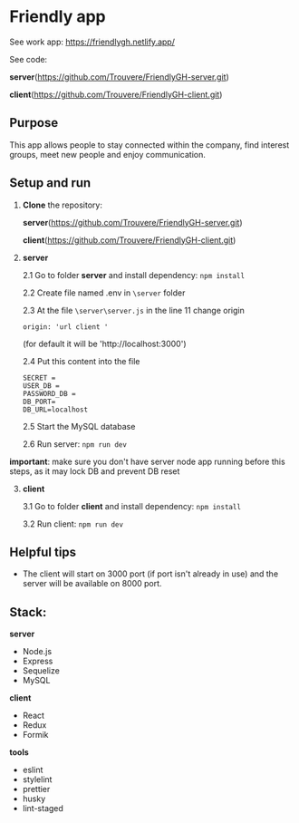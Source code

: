 # Friendly app

See work app: https://friendlygh.netlify.app/

See code:

**server**(https://github.com/Trouvere/FriendlyGH-server.git)

**client**(https://github.com/Trouvere/FriendlyGH-client.git)

## Purpose

This app allows people to stay connected within the company, find interest groups, meet new people and enjoy communication.

## Setup and run

1.  **Clone** the repository:

    **server**(https://github.com/Trouvere/FriendlyGH-server.git)

    **client**(https://github.com/Trouvere/FriendlyGH-client.git)

2.  **server**

    2.1 Go to folder **server** and install dependency: `npm install`

    2.2 Create file named .env in `\server` folder

    2.3 At the file `\server\server.js` in the line 11 change origin

        origin: 'url client '

    (for default it will be 'http://localhost:3000')

    2.4 Put this content into the file

        SECRET =
        USER_DB =
        PASSWORD_DB =
        DB_PORT=
        DB_URL=localhost

    2.5 Start the MySQL database

    2.6 Run server: `npm run dev`

**important**: make sure you don't have server node app running before this steps, as it may lock DB and prevent DB reset

3. **client**

   3.1 Go to folder **client** and install dependency: `npm install`

   3.2 Run client: `npm run dev`

## Helpful tips

- The client will start on 3000 port (if port isn't already in use) and the server will be available on 8000 port.

## Stack:

**server**

- Node.js
- Express
- Sequelize
- MySQL

**client**

- React
- Redux
- Formik

**tools**

- eslint
- stylelint
- prettier
- husky
- lint-staged
